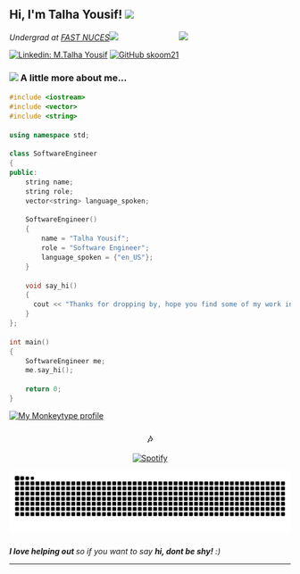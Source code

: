 <h2> Hi, I'm Talha Yousif! <img src="https://media.giphy.com/media/mGcNjsfWAjY5AEZNw6/giphy.gif" width="50"></h2>
<img align='right' src="https://media.giphy.com/media/px2ecwpjYd6fe/giphy.gif" width="200">
<p><em>Undergrad at <a href="http://khi.nu.edu.pk/">FAST NUCES</a><img src="https://media.giphy.com/media/hNDFYn9vBLncN06Wt2/giphy.gif" width="30"></br>
</em></p>

[![Linkedin: M.Talha Yousif](https://img.shields.io/badge/-TalhaYousif-blue?style=flat-square&logo=Linkedin&logoColor=white&link=https://www.linkedin.com/in/muhammad-talha-yousif/)](https://www.linkedin.com/in/muhammad-talha-yousif/)
[![GitHub skoom21](https://img.shields.io/github/followers/skoom21?label=follow&style=social)](https://github.com/skoom21)


### <img src="https://media.giphy.com/media/VgCDAzcKvsR6OM0uWg/giphy.gif" width="50"> A little more about me...  

```cpp
#include <iostream>
#include <vector>
#include <string>

using namespace std;

class SoftwareEngineer
{
public:
    string name;
    string role;
    vector<string> language_spoken;

    SoftwareEngineer()
    {
        name = "Talha Yousif";
        role = "Software Engineer";
        language_spoken = {"en_US"};
    }

    void say_hi()
    {
      cout << "Thanks for dropping by, hope you find some of my work interesting." << endl;
    }
};

int main()
{
    SoftwareEngineer me;
    me.say_hi();

    return 0;
}

```

 <a href="https://monkeytype.com/profile/skoom10">
   <img src="https://raw.githubusercontent.com/skoom21/skoom21/monkeytype-readme/monkeytype-readme-lb-pb.svg" alt="My Monkeytype profile" />
 </a>


<div align="center">

### 🎶
[![Spotify](https://novatorem.bgstatic.vercel.app/api/spotify)](https://open.spotify.com/artist/3Rq3YOF9YG9YfCWD4D56RZ)

</div>


<img src="https://raw.githubusercontent.com/skoom21/skoom21/output/snake.svg" alt="Snake animation" >

###
<em><b>I love helping out </b> so if you want to say <b>hi, dont be shy!</b> :)</em>

---

